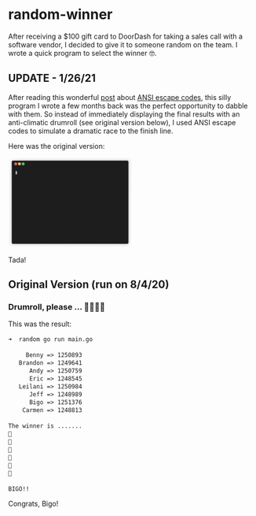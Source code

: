 # random-winner
After receiving a $100 gift card to DoorDash for taking a sales call with a software vendor, I decided to give it to someone random on the team.  I wrote a quick program to select the winner 🤓.

## UPDATE - 1/26/21
After reading this wonderful [post](https://www.lihaoyi.com/post/BuildyourownCommandLinewithANSIescapecodes.html) about [ANSI escape codes](https://en.wikipedia.org/wiki/ANSI_escape_code), this silly program I wrote a few months back was the perfect opportunity to dabble with them.  So instead of immediately displaying the final results with an anti-climatic drumroll (see original version below), I used ANSI escape codes to simulate a dramatic race to the finish line.

Here was the original version:

<img src="gifs/original.gif" width=50% height=50%>


Tada!
<TODO>
     


## Original Version (run on 8/4/20)
### Drumroll, please ... 🥁🥁🥁🥁
This was the result:
```
➜  random go run main.go

     Benny => 1250893
   Brandon => 1249641
      Andy => 1250759
      Eric => 1248545
   Leilani => 1250984
      Jeff => 1248989
      Bigo => 1251376
    Carmen => 1248813

The winner is .......
🥁
🥁
🥁
🥁
🥁
🥁

BIGO!!
```

Congrats, Bigo!
